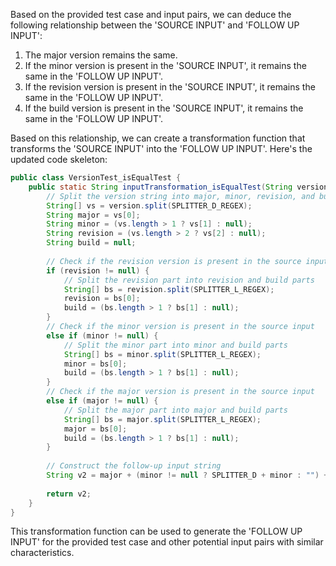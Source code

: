 Based on the provided test case and input pairs, we can deduce the following relationship between the 'SOURCE INPUT' and 'FOLLOW UP INPUT':

1. The major version remains the same.
2. If the minor version is present in the 'SOURCE INPUT', it remains the same in the 'FOLLOW UP INPUT'.
3. If the revision version is present in the 'SOURCE INPUT', it remains the same in the 'FOLLOW UP INPUT'.
4. If the build version is present in the 'SOURCE INPUT', it remains the same in the 'FOLLOW UP INPUT'.

Based on this relationship, we can create a transformation function that transforms the 'SOURCE INPUT' into the 'FOLLOW UP INPUT'. Here's the updated code skeleton:

```java
public class VersionTest_isEqualTest {
    public static String inputTransformation_isEqualTest(String version)  {
        // Split the version string into major, minor, revision, and build parts
        String[] vs = version.split(SPLITTER_D_REGEX);
        String major = vs[0];
        String minor = (vs.length > 1 ? vs[1] : null);
        String revision = (vs.length > 2 ? vs[2] : null);
        String build = null;
        
        // Check if the revision version is present in the source input
        if (revision != null) {
            // Split the revision part into revision and build parts
            String[] bs = revision.split(SPLITTER_L_REGEX);
            revision = bs[0];
            build = (bs.length > 1 ? bs[1] : null);
        } 
        // Check if the minor version is present in the source input
        else if (minor != null) {
            // Split the minor part into minor and build parts
            String[] bs = minor.split(SPLITTER_L_REGEX);
            minor = bs[0];
            build = (bs.length > 1 ? bs[1] : null);
        } 
        // Check if the major version is present in the source input
        else if (major != null) {
            // Split the major part into major and build parts
            String[] bs = major.split(SPLITTER_L_REGEX);
            major = bs[0];
            build = (bs.length > 1 ? bs[1] : null);
        }
        
        // Construct the follow-up input string
        String v2 = major + (minor != null ? SPLITTER_D + minor : "") + (revision != null ? SPLITTER_D + revision : "") + (build != null ? SPLITTER_L + build : "");
        
        return v2;
    }
}
```

This transformation function can be used to generate the 'FOLLOW UP INPUT' for the provided test case and other potential input pairs with similar characteristics.